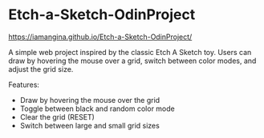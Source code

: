 # Etch-a-Sketch-OdinProject

https://iamangina.github.io/Etch-a-Sketch-OdinProject/

A simple web project inspired by the classic Etch A Sketch toy. 
Users can draw by hovering the mouse over a grid, switch between color modes, and adjust the grid size.

Features:

- Draw by hovering the mouse over the grid
- Toggle between black and random color mode
- Clear the grid (RESET)
- Switch between large and small grid sizes
